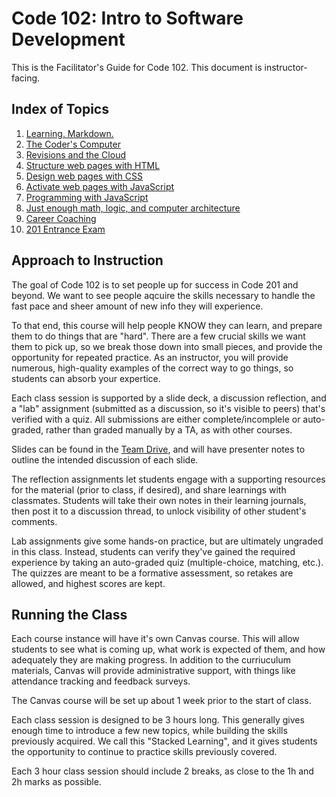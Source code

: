 # Code 102: Intro to Software Development

This is the Facilitator's Guide for Code 102. This document is instructor-facing.  

## Index of Topics

1. [Learning. Markdown.](./curriculum/class-01/)
1. [The Coder's Computer](./curriculum/class-02/)
1. [Revisions and the Cloud](./curriculum/class-03/)
1. [Structure web pages with HTML](./curriculum/class-04/)
1. [Design web pages with CSS](./curriculum/class-05/)
1. [Activate web pages with JavaScript](./curriculum/class-06/)
1. [Programming with JavaScript](./curriculum/class-07/)
1. [Just enough math, logic, and computer architecture](./curriculum/class-08/)
1. [Career Coaching](./curriculum/class-09/)
1. [201 Entrance Exam](./curriculum/class-10/)

## Approach to Instruction

The goal of Code 102 is to set people up for success in Code 201 and beyond. We want to see people aqcuire the skills necessary to handle the fast pace and sheer amount of new info they will experience. 

To that end, this course will help people KNOW they can learn, and prepare them to do things that are "hard". There are a few crucial skills we want them to pick up, so we break those down into small pieces, and provide the opportunity for repeated practice. As an instructor, you will provide numerous, high-quality examples of the correct way to go things, so students can absorb your expertice. 

Each class session is supported by a slide deck, a discussion reflection, and a "lab" assignment (submitted as a discussion, so it's visible to peers) that's verified with a quiz. All submissions are either complete/incomplele or auto-graded, rather than graded manually by a TA, as with other courses.

Slides can be found in the [Team Drive](https://drive.google.com/drive/u/0/folders/1BkE_J6PXWVJ_3FlS7L24Jj4cGaPsNoek), and will have presenter notes to outline the intended discussion of each slide. 

The reflection assignments let students engage with a supporting resources for the material (prior to class, if desired), and share learnings with classmates. Students will take their own notes in their learning journals, then post it to a discussion thread, to unlock visibility of other student's comments. 

Lab assignments give some hands-on practice, but are ultimately ungraded in this class. Instead, students can verify they've gained the required experience by taking an auto-graded quiz (multiple-choice, matching, etc.). The quizzes are meant to be a formative assessment, so retakes are allowed, and highest scores are kept.  

## Running the Class

Each course instance will have it's own Canvas course. This will allow students to see what is coming up, what work is expected of them, and how adequately they are making progress. In addition to the curriuculum materials, Canvas will provide administrative support, with things like attendance tracking and feedback surveys.

The Canvas course will be set up about 1 week prior to the start of class. 

Each class session is designed to be 3 hours long. This generally gives enough time to introduce a few new topics, while building the skills previously acquired. We call this "Stacked Learning", and it gives students the opportunity to continue to practice skills previously covered. 

Each 3 hour class session should include 2 breaks, as close to the 1h and 2h marks as possible. 
